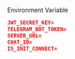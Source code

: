 Environment Variable

```json
JWT_SECRET_KEY=
TELEGRAM_BOT_TOKEN=
SERVER_URL=
CHAT_ID=
IS_INIT_CONNECT=
```
